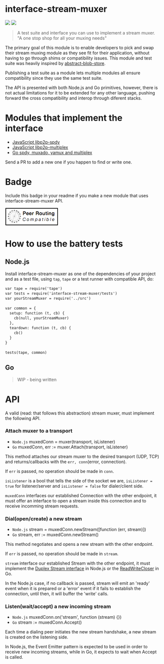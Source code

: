 interface-stream-muxer
=====================

[![](https://img.shields.io/badge/made%20by-Protocol%20Labs-blue.svg?style=flat-square)](http://ipn.io)
[![](https://img.shields.io/badge/freenode-%23ipfs-blue.svg?style=flat-square)](http://webchat.freenode.net/?channels=%23ipfs)

> A test suite and interface you can use to implement a stream muxer. "A one stop shop for all your muxing needs"

The primary goal of this module is to enable developers to pick and swap their stream muxing module as they see fit for their application, without having to go through shims or compatibility issues. This module and test suite was heavily inspired by [abstract-blob-store](https://github.com/maxogden/abstract-blob-store).

Publishing a test suite as a module lets multiple modules all ensure compatibility since they use the same test suite.

The API is presented with both Node.js and Go primitives, however, there is not actual limitations for it to be extended for any other language, pushing forward the cross compatibility and interop through diferent stacks.

# Modules that implement the interface

- [JavaScript libp2p-spdy](https://github.com/diasdavid/js-libp2p-spdy)
- [JavaScript libp2p-multiplex](https://github.com/diasdavid/js-libp2p-multiplex)
- [Go spdy, muxado, yamux and multiplex](https://github.com/jbenet/go-stream-muxer)

Send a PR to add a new one if you happen to find or write one.

# Badge

Include this badge in your readme if you make a new module that uses interface-stream-muxer API.

![](/img/badge.png)

# How to use the battery tests

## Node.js

Install interface-stream-muxer as one of the dependencies of your project and as a test file, using `tap`, `tape` or a test runner with compatible API, do:

```
var tape = require('tape')
var tests = require('interface-stream-muxer/tests')
var yourStreamMuxer = require('../src')

var common = {
  setup: function (t, cb) {
    cb(null, yourStreamMuxer)
  },
  teardown: function (t, cb) {
    cb()
  }
}

tests(tape, common)
```

## Go

> WIP - being written

# API

A valid (read: that follows this abstraction) stream muxer, must implement the following API.

### Attach muxer to a transport

- `Node.js` muxedConn = muxer(transport, isListener)
- `Go` muxedConn, err := muxer.Attach(transport, isListener)

This method attaches our stream muxer to the desired transport (UDP, TCP) and returns/callbacks with the `err, conn`(error, connection).

If `err` is passed, no operation should be made in `conn`.

`isListener` is a bool that tells the side of the socket we are, `isListener = true` for listener/server and `isListener = false` for dialer/client side.

`muxedConn` interfaces our established Connection with the other endpoint, it must offer an interface to open a stream inside this connection and to receive incomming stream requests.

### Dial(open/create) a new stream


- `Node.js` stream = muxedConn.newStream([function (err, stream)])
- `Go` stream, err := muxedConn.newStream()

This method negotiates and opens a new stream with the other endpoint.

If `err` is passed, no operation should be made in `stream`.

`stream` interface our established Stream with the other endpoint, it must implement the [Duplex Stream interface](https://nodejs.org/api/stream.html#stream_class_stream_duplex) in Node.js or the [ReadWriteCloser](http://golang.org/pkg/io/#ReadWriteCloser) in Go.

In the Node.js case, if no callback is passed, stream will emit an 'ready' event when it is prepared or a 'error' event if it fails to establish the connection, until then, it will buffer the 'write' calls.

### Listen(wait/accept) a new incoming stream

- `Node.js` muxedConn.on('stream', function (stream) {}) 
- `Go` stream := muxedConn.Accept()

Each time a dialing peer initiates the new stream handshake, a new stream is created on the listening side.

In Node.js, the Event Emitter pattern is expected to be used in order to receive new incoming streams, while in Go, it expects to wait when Accept is called.
